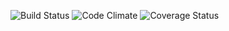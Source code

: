 ![Build Status](https://codeship.com/projects/a67d3c40-2f3f-0134-5cab-5ebc8f268022/status?branch=master)
![Code Climate](https://codeclimate.com/github/jraaaaanger/StandDown.png)
![Coverage Status](https://coveralls.io/github/jraaaaanger/StandDown?branch=master)
